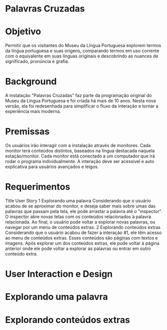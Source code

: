 # Palavras Cruzadas

# Objetivo

Permitir que os visitantes do Museu da Língua Portuguesa explorem termos da língua portuguesa e suas origens, comparando termos em uso corrente com o equivalente em suas línguas originais e descobrindo as nuances de significado, pronúncia e grafia. 


# Background

A instalação "Palavras Cruzadas" faz parte da programação original do Museu da Língua Portuguesa e foi criada há mais de 10 anos. Nesta nova versão, ela foi redesenhada para simplificar o fluxo da interação e tornar a experiência mais moderna. 


# Premissas

Os usuários irão interagir com a instalação através de monitores. Cada monitor terá conteúdos distintos, baseados na língua destacada naquela estação/monitor.
Cada monitor está conectado a um computador que irá rodar o programa individualmente.
A interação deve ser acessível e auto explicativa para usuários avançados e leigos.


# Requerimentos

Title
User Story
1
Explorando uma palavra
Considerando que o usuário acabou de se aproximar do monitor, e deseja saber mais sobre umas das palavras que passam pela tela, ele pode arrastar a palavra até o "inspector". O inspector abre novas telas com os conteúdos relacionados à palavra relacionada. Ao final, o usuário pode voltar a explorar novas palavras, ou navegar por um menu de conteúdos extras.
2
Explorando conteúdos extras
Considerando que o usuário acabou de fazer a interação #1, ele têm acesso ao menu de conteúdos extras. Esses conteúdos são páginas com textos e imagens. Após explorar um dos conteúdos extras, ele pode voltar à página anterior onde ele pode voltar a explorar as palavras ou entrar em outro conteúdo extra.


# User Interaction e Design

# Explorando uma palavra

# Explorando conteúdos extras

